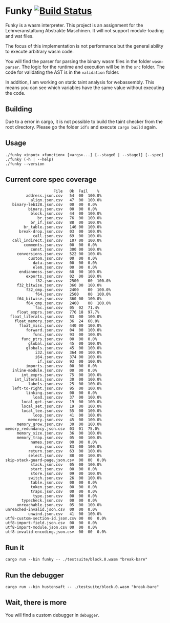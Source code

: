 # Funky [![Build Status](https://travis-ci.org/kper/funky.svg?branch=master)](https://travis-ci.org/kper/funky)

Funky is a wasm interpreter. This project is an assignment for the Lehrveranstaltung Abstrakte Maschinen. It will not support module-loading and wat files.

The focus of this implementation is not performance but the general ability to execute arbitrary wasm code.

You will find the parser for parsing the binary wasm files in the folder `wasm-parser`. The logic for the runtime and execution will be in the `src` folder. The code for validating the AST is in the `validation` folder.

In addition, I am working on static taint analysis for webassembly. This means you can see which variables have the same value without executing the code.

## Building

Due to a error in cargo, it is not possible to build the taint checker from the root directory. Please go the folder `idfs` and execute `cargo build` again.

## Usage

```
./funky <input> <function> [<args>...] [--stage0 | --stage1] [--spec]
./funky (-h | --help)
./funky --version
```

## Current core spec coverage

~~~
                     File	Ok	Fail	%
         address.json.csv	54	00	100.0%
           align.json.csv	47	00	100.0%
   binary-leb128.json.csv	00	00	0.0%
          binary.json.csv	00	00	0.0%
           block.json.csv	44	00	100.0%
              br.json.csv	76	00	100.0%
           br_if.json.csv	88	00	100.0%
        br_table.json.csv	146	00	100.0%
      break-drop.json.csv	03	00	100.0%
            call.json.csv	69	00	100.0%
   call_indirect.json.csv	107	00	100.0%
        comments.json.csv	00	00	0.0%
           const.json.csv	300	00	100.0%
     conversions.json.csv	522	00	100.0%
          custom.json.csv	00	00	0.0%
            data.json.csv	00	00	0.0%
            elem.json.csv	00	00	0.0%
      endianness.json.csv	68	00	100.0%
         exports.json.csv	02	00	100.0%
             f32.json.csv	2500	00	100.0%
     f32_bitwise.json.csv	360	00	100.0%
         f32_cmp.json.csv	2400	00	100.0%
             f64.json.csv	2500	00	100.0%
     f64_bitwise.json.csv	360	00	100.0%
         f64_cmp.json.csv	2400	00	100.0%
             fac.json.csv	05	02	71.4%
     float_exprs.json.csv	776	18	97.7%
  float_literals.json.csv	83	00	100.0%
    float_memory.json.csv	36	24	60.0%
      float_misc.json.csv	440	00	100.0%
         forward.json.csv	04	00	100.0%
            func.json.csv	93	00	100.0%
       func_ptrs.json.csv	00	00	0.0%
          global.json.csv	45	00	100.0%
         globals.json.csv	45	00	100.0%
             i32.json.csv	364	00	100.0%
             i64.json.csv	374	00	100.0%
              if.json.csv	93	00	100.0%
         imports.json.csv	00	00	0.0%
   inline-module.json.csv	00	00	0.0%
       int_exprs.json.csv	75	00	100.0%
    int_literals.json.csv	30	00	100.0%
          labels.json.csv	25	00	100.0%
   left-to-right.json.csv	95	00	100.0%
         linking.json.csv	00	00	0.0%
            load.json.csv	37	00	100.0%
       local_get.json.csv	19	00	100.0%
       local_set.json.csv	19	00	100.0%
       local_tee.json.csv	55	00	100.0%
            loop.json.csv	41	00	100.0%
          memory.json.csv	45	00	100.0%
     memory_grow.json.csv	30	00	100.0%
memory_redundancy.json.csv	03	01	75.0%
     memory_size.json.csv	36	00	100.0%
     memory_trap.json.csv	05	00	100.0%
           names.json.csv	00	00	0.0%
             nop.json.csv	83	00	100.0%
          return.json.csv	63	00	100.0%
          select.json.csv	88	00	100.0%
skip-stack-guard-page.json.csv	00	00	0.0%
           stack.json.csv	05	00	100.0%
           start.json.csv	00	00	0.0%
           store.json.csv	09	00	100.0%
          switch.json.csv	26	00	100.0%
           table.json.csv	00	00	0.0%
           token.json.csv	00	00	0.0%
           traps.json.csv	00	00	0.0%
            type.json.csv	00	00	0.0%
       typecheck.json.csv	00	00	0.0%
     unreachable.json.csv	05	00	100.0%
unreached-invalid.json.csv	00	00	0.0%
          unwind.json.csv	41	00	100.0%
utf8-custom-section-id.json.csv	00	00	0.0%
utf8-import-field.json.csv	00	00	0.0%
utf8-import-module.json.csv	00	00	0.0%
utf8-invalid-encoding.json.csv	00	00	0.0%
~~~

## Run it

```
cargo run --bin funky -- ./testsuite/block.0.wasm "break-bare"
```

## Run the debugger

```
cargo run --bin hustensaft -- ./testsuite/block.0.wasm "break-bare"
```

## Wait, there is more

You will find a custom debugger in `debugger`.
